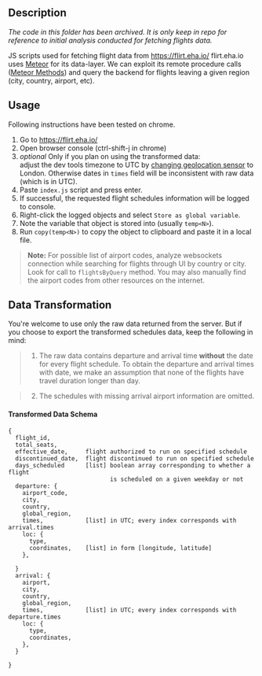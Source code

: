 ## Description

*The code in this folder has been archived. It is only keep in repo for reference to initial analysis conducted for fetching flights data.*

JS scripts used for fetching flight data from <https://flirt.eha.io/>
flirt.eha.io uses [Meteor](https://www.meteor.com/) for its data-layer. We can exploit its remote procedure calls ([Meteor Methods](https://guide.meteor.com/methods.html)) and query the backend for flights leaving a given region (city, country, airport, etc).

## Usage
Following instructions have been tested on chrome.
 1. Go to <https://flirt.eha.io/>
 2. Open browser console (ctrl-shift-j in chrome)
 3. *optional* Only if you plan on using the transformed data:  
    adjust the dev tools timezone to UTC by [changing geolocation sensor](https://stackoverflow.com/a/60008052/4652082) to London. Otherwise dates in `times` field will be inconsistent with raw data (which is in UTC).
 4. Paste `index.js` script and press enter.
 5. If successful, the requested flight schedules information will be logged to console.
 6. Right-click the logged objects and select `Store as global variable`.
 7. Note the variable that object is stored into (usually `temp<N>`).
 8. Run `copy(temp<N>)` to copy the object to clipboard and paste it in a local file.

 > **Note:** For possible list of airport codes, analyze websockets connection while searching for flights through UI by country or city. Look for call to `flightsByQuery` method. You may also manually find the airport codes from other resources on the internet.

## Data Transformation

You're welcome to use only the raw data returned from the server. But if you choose to export the transformed schedules data, keep the following in mind:

> 1. The raw data contains departure and arrival time **without** the date for every flight schedule. To obtain the departure and arrival times with date, we make an assumption that none of the flights have travel duration longer than day.

> 2. The schedules with missing arrival airport information are omitted.

#### Transformed Data Schema

```console
{
  flight_id,
  total_seats,
  effective_date,     flight authorized to run on specified schedule
  discontinued_date,  flight discontinued to run on specified schedule
  days_scheduled      [list] boolean array corresponding to whether a flight
                             is scheduled on a given weekday or not
  departure: {
    airport_code,
    city,
    country,
    global_region,
    times,            [list] in UTC; every index corresponds with arrival.times
    loc: {
      type,
      coordinates,    [list] in form [longitude, latitude]
    },

  }
  arrival: {
    airport,
    city,
    country,
    global_region,
    times,            [list] in UTC; every index corresponds with departure.times
    loc: {
      type,
      coordinates,
    },
  }

}
```
